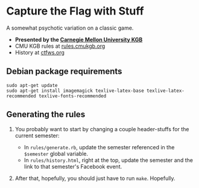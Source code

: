 # Capture the Flag with Stuff

A somewhat psychotic variation on a classic game.

* **Presented by the [Carnegie Mellon University KGB](http://www.cmukgb.org)**
* CMU KGB rules at [rules.cmukgb.org](http://rules.cmukgb.org)
* History at [ctfws.org](http://www.ctfws.org)

## Debian package requirements

```
sudo apt-get update
sudo apt-get install imagemagick texlive-latex-base texlive-latex-recommended texlive-fonts-recommended
```

## Generating the rules

1. You probably want to start by changing a couple header-stuffs for the current semester:

    * In `rules/generate.rb`, update the semester referenced in the `$semester` global variable.
    * In `rules/history.html`, right at the top, update the semester and the link to that semester's Facebook event.

2. After that, hopefully, you should just have to run `make`.  Hopefully.
